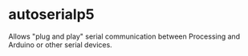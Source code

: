 # autoserialp5
Allows "plug and play" serial communication between Processing and Arduino or other serial devices.
